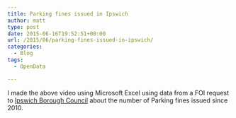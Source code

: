 ```yaml
---
title: Parking fines issued in Ipswich
author: matt
type: post
date: 2015-06-16T19:52:51+00:00
url: /2015/06/parking-fines-issued-in-ipswich/
categories:
  - Blog
tags:
  - OpenData

---
```

<div class="jetpack-video-wrapper">
  <div class="embed-vimeo" style="text-align: center;">
  </div>
</div>

I made the above video using Microsoft Excel using data from a FOI request to <a href="https://www.ipswich.gov.uk/" target="_blank" rel="nofollow">Ipswich Borough Council</a> about the number of Parking fines issued since 2010.
